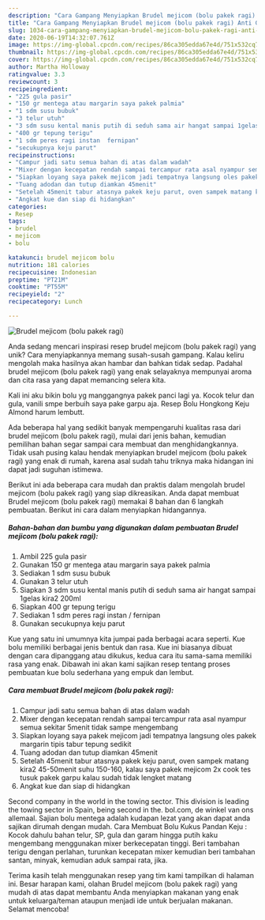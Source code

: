 ```yaml
---
description: "Cara Gampang Menyiapkan Brudel mejicom (bolu pakek ragi) Anti Gagal"
title: "Cara Gampang Menyiapkan Brudel mejicom (bolu pakek ragi) Anti Gagal"
slug: 1034-cara-gampang-menyiapkan-brudel-mejicom-bolu-pakek-ragi-anti-gagal
date: 2020-06-19T14:32:07.761Z
image: https://img-global.cpcdn.com/recipes/86ca305edda67e4d/751x532cq70/brudel-mejicom-bolu-pakek-ragi-foto-resep-utama.jpg
thumbnail: https://img-global.cpcdn.com/recipes/86ca305edda67e4d/751x532cq70/brudel-mejicom-bolu-pakek-ragi-foto-resep-utama.jpg
cover: https://img-global.cpcdn.com/recipes/86ca305edda67e4d/751x532cq70/brudel-mejicom-bolu-pakek-ragi-foto-resep-utama.jpg
author: Martha Holloway
ratingvalue: 3.3
reviewcount: 3
recipeingredient:
- "225 gula pasir"
- "150 gr mentega atau margarin saya pakek palmia"
- "1 sdm susu bubuk"
- "3 telur utuh"
- "3 sdm susu kental manis putih di seduh sama air hangat sampai 1gelas kira2 200ml"
- "400 gr tepung terigu"
- "1 sdm peres ragi instan  fernipan"
- "secukupnya keju parut"
recipeinstructions:
- "Campur jadi satu semua bahan di atas dalam wadah"
- "Mixer dengan kecepatan rendah sampai tercampur rata asal nyampur semua sekitar 5menit tidak sampe mengembang"
- "Siapkan loyang saya pakek mejicom jadi tempatnya langsung oles pakek margarin tipis tabur tepung sedikit"
- "Tuang adodan dan tutup diamkan 45menit"
- "Setelah 45menit tabur atasnya pakek keju parut, oven sampek matang kira2 45-50menit suhu 150-160, kalau saya pakek mejicom 2x cook tes tusuk pakek garpu kalau sudah tidak lengket matang"
- "Angkat kue dan siap di hidangkan"
categories:
- Resep
tags:
- brudel
- mejicom
- bolu

katakunci: brudel mejicom bolu 
nutrition: 181 calories
recipecuisine: Indonesian
preptime: "PT21M"
cooktime: "PT55M"
recipeyield: "2"
recipecategory: Lunch

---
```



![Brudel mejicom (bolu pakek ragi)](https://img-global.cpcdn.com/recipes/86ca305edda67e4d/751x532cq70/brudel-mejicom-bolu-pakek-ragi-foto-resep-utama.jpg)

Anda sedang mencari inspirasi resep brudel mejicom (bolu pakek ragi) yang unik? Cara menyiapkannya memang susah-susah gampang. Kalau keliru mengolah maka hasilnya akan hambar dan bahkan tidak sedap. Padahal brudel mejicom (bolu pakek ragi) yang enak selayaknya mempunyai aroma dan cita rasa yang dapat memancing selera kita.

Kali ini aku bikin bolu yg manggangnya pakek panci lagi ya. Kocok telur dan gula, vanili smpe berbuih saya pake garpu aja. Resep Bolu Hongkong Keju Almond harum lembutt.

Ada beberapa hal yang sedikit banyak mempengaruhi kualitas rasa dari brudel mejicom (bolu pakek ragi), mulai dari jenis bahan, kemudian pemilihan bahan segar sampai cara membuat dan menghidangkannya. Tidak usah pusing kalau hendak menyiapkan brudel mejicom (bolu pakek ragi) yang enak di rumah, karena asal sudah tahu triknya maka hidangan ini dapat jadi suguhan istimewa.


Berikut ini ada beberapa cara mudah dan praktis dalam mengolah brudel mejicom (bolu pakek ragi) yang siap dikreasikan. Anda dapat membuat Brudel mejicom (bolu pakek ragi) memakai 8 bahan dan 6 langkah pembuatan. Berikut ini cara dalam menyiapkan hidangannya.

<!--inarticleads1-->

##### Bahan-bahan dan bumbu yang digunakan dalam pembuatan Brudel mejicom (bolu pakek ragi):

1. Ambil 225 gula pasir
1. Gunakan 150 gr mentega atau margarin saya pakek palmia
1. Sediakan 1 sdm susu bubuk
1. Gunakan 3 telur utuh
1. Siapkan 3 sdm susu kental manis putih di seduh sama air hangat sampai 1gelas kira2 200ml
1. Siapkan 400 gr tepung terigu
1. Sediakan 1 sdm peres ragi instan / fernipan
1. Gunakan secukupnya keju parut


Kue yang satu ini umumnya kita jumpai pada berbagai acara seperti. Kue bolu memiliki berbagai jenis bentuk dan rasa. Kue ini biasanya dibuat dengan cara dipanggang atau dikukus, kedua cara itu sama-sama memiliki rasa yang enak. Dibawah ini akan kami sajikan resep tentang proses pembuatan kue bolu sederhana yang empuk dan lembut. 

<!--inarticleads2-->

##### Cara membuat Brudel mejicom (bolu pakek ragi):

1. Campur jadi satu semua bahan di atas dalam wadah
1. Mixer dengan kecepatan rendah sampai tercampur rata asal nyampur semua sekitar 5menit tidak sampe mengembang
1. Siapkan loyang saya pakek mejicom jadi tempatnya langsung oles pakek margarin tipis tabur tepung sedikit
1. Tuang adodan dan tutup diamkan 45menit
1. Setelah 45menit tabur atasnya pakek keju parut, oven sampek matang kira2 45-50menit suhu 150-160, kalau saya pakek mejicom 2x cook tes tusuk pakek garpu kalau sudah tidak lengket matang
1. Angkat kue dan siap di hidangkan


Second company in the world in the towing sector. This division is leading the towing sector in Spain, being second in the. bol.com, de winkel van ons allemaal. Sajian bolu mentega adalah kudapan lezat yang akan dapat anda sajikan dirumah dengan mudah. Cara Membuat Bolu Kukus Pandan Keju : Kocok dahulu bahan telur, SP, gula dan garam hingga putih kaku mengembang menggunakan mixer berkecepatan tinggi. Beri tambahan terigu dengan perlahan, turunkan kecepatan mixer kemudian beri tambahan santan, minyak, kemudian aduk sampai rata, jika. 

Terima kasih telah menggunakan resep yang tim kami tampilkan di halaman ini. Besar harapan kami, olahan Brudel mejicom (bolu pakek ragi) yang mudah di atas dapat membantu Anda menyiapkan makanan yang enak untuk keluarga/teman ataupun menjadi ide untuk berjualan makanan. Selamat mencoba!

